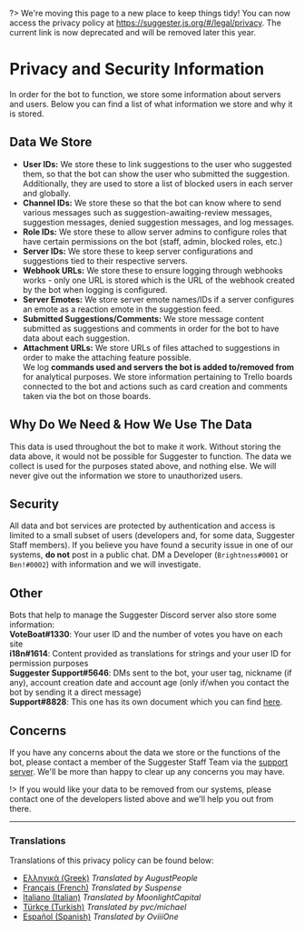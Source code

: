 ?> We're moving this page to a new place to keep things tidy! You can now access the privacy policy at https://suggester.js.org/#/legal/privacy. The current link is now deprecated and will be removed later this year.

# Privacy and Security Information
In order for the bot to function, we store some information about servers and users. Below you can find a list of what information we store and why it is stored.

## Data We Store
- **User IDs:** We store these to link suggestions to the user who suggested them, so that the bot can show the user who submitted the suggestion. Additionally, they are used to store a list of blocked users in each server and globally.
- **Channel IDs:** We store these so that the bot can know where to send various messages such as suggestion-awaiting-review messages, suggestion messages, denied suggestion messages, and log messages.
- **Role IDs:** We store these to allow server admins to configure roles that have certain permissions on the bot (staff, admin, blocked roles, etc.)
- **Server IDs:** We store these to keep server configurations and suggestions tied to their respective servers.
- **Webhook URLs:** We store these to ensure logging through webhooks works - only one URL is stored which is the URL of the webhook created by the bot when logging is configured.
- **Server Emotes:** We store server emote names/IDs if a server configures an emote as a reaction emote in the suggestion feed.
- **Submitted Suggestions/Comments:** We store message content submitted as suggestions and comments in order for the bot to have data about each suggestion.
- **Attachment URLs:** We store URLs of files attached to suggestions in order to make the attaching feature possible.\
We log **commands used and servers the bot is added to/removed from** for analytical purposes.
We store information pertaining to Trello boards connected to the bot and actions such as card creation and comments taken via the bot on those boards.

## Why Do We Need & How We Use The Data
This data is used throughout the bot to make it work. Without storing the data above, it would not be possible for Suggester to function. The data we collect is used for the purposes stated above, and nothing else. We will never give out the information we store to unauthorized users.
 
## Security
All data and bot services are protected by authentication and access is limited to a small subset of users (developers and, for some data, Suggester Staff members). If you believe you have found a security issue in one of our systems, **do not** post in a public chat. DM a Developer (`Brightness#0001` or `Ben!#0002`) with information and we will investigate.

## Other
Bots that help to manage the Suggester Discord server also store some information:\
**VoteBoat#1330**: Your user ID and the number of votes you have on each site\
**i18n#1614**: Content provided as translations for strings and your user ID for permission purposes\
**Suggester Support#5646**: DMs sent to the bot, your user tag, nickname (if any), account creation date and account age (only if/when you contact the bot by sending it a direct message)\
**Support#8828**: This one has its own document which you can find [here](https://suggester.js.org/#/support-bot-privacy).

## Concerns
If you have any concerns about the data we store or the functions of the bot, please contact a member of the Suggester Staff Team via the [support server](https://suggester.js.org/support). 
We'll be more than happy to clear up any concerns you may have.

!> If you would like your data to be removed from our systems, please contact one of the developers listed above and we'll help you out from there.

---
### Translations
Translations of this privacy policy can be found below:
- [Ελληνικά (Greek)](https://github.com/Suggester/privacy/blob/main/greek.md) *Translated by AugustPeople*
- [Français (French)](https://github.com/Suggester/privacy/blob/main/french.md) *Translated by Suspense*
- [Italiano (Italian)](https://github.com/Suggester/privacy/blob/main/italian.md) *Translated by MoonlightCapital*
- [Türkçe (Turkish)](https://github.com/Suggester/privacy/blob/main/turkish.md) *Translated by pvc/michael*
- [Español (Spanish)](https://github.com/Suggester/privacy/blob/main/spanish.md) *Translated by OviiiOne*

